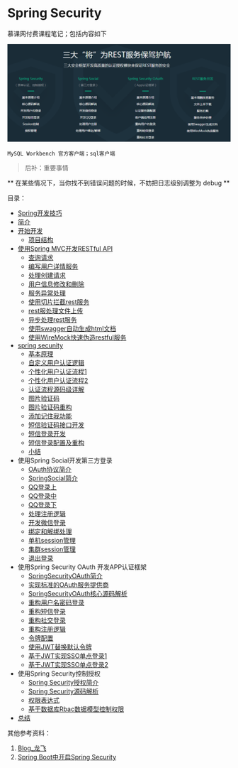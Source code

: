 # Spring Security
慕课网付费课程笔记；包括内容如下

![](/assets/image/imooc/spring_secunity/snipaste_20180801_143958.png)
```
MySQL Workbench 官方客户端；sql客户端
```
> 后补：重要事情

** 在某些情况下，当你找不到错误问题的时候，不妨把日志级别调整为 debug **


目录：
* [Spring开发技巧](/chapter/imooc/spring_security/spring_sound_code_skill.md)
* [简介](/chapter/imooc/spring_security/index.md)
* [开始开发]()
  - [项目结构](/chapter/imooc/spring_security/start/项目结构.md)
* [使用Spring MVC开发RESTful API]()
  - [查询请求](/chapter/imooc/spring_security/mvc_restfull_api/查询请求.md)
  - [编写用户详情服务](/chapter/imooc/spring_security/mvc_restfull_api/编写用户详情服务.md)
  - [处理创建请求](/chapter/imooc/spring_security/mvc_restfull_api/处理创建请求.md)
  - [用户信息修改和删除](/chapter/imooc/spring_security/mvc_restfull_api/用户信息修改和删除.md)
  - [服务异常处理](/chapter/imooc/spring_security/mvc_restfull_api/服务异常处理.md)
  - [使用切片拦截rest服务](/chapter/imooc/spring_security/mvc_restfull_api/使用切片拦截rest服务.md)
  - [rest服处理文件上传](/chapter/imooc/spring_security/mvc_restfull_api/file_upload.md)
  - [异步处理rest服务](/chapter/imooc/spring_security/mvc_restfull_api/异步处理rest服务.md)
  - [使用swagger自动生成html文档](/chapter/imooc/spring_security/mvc_restfull_api/使用swagger自动生成html文档.md)
  - [使用WireMock快速伪造restful服务](/chapter/imooc/spring_security/mvc_restfull_api/使用WireMock快速伪造restful服务.md)
* [spring secunity](/chapter/imooc/spring_security/security/index.md)
  - [基本原理](/chapter/imooc/spring_security/security/基本原理.md)
  - [自定义用户认证逻辑](/chapter/imooc/spring_security/security/自定义用户认证逻辑.md)
  - [个性化用户认证流程1](/chapter/imooc/spring_security/security/个性化用户认证流程1.md)
  - [个性化用户认证流程2](/chapter/imooc/spring_security/security/个性化用户认证流程2.md)
  - [认证流程源码级详解](/chapter/imooc/spring_security/security/认证流程源码级详解.md)
  - [图片验证码](/chapter/imooc/spring_security/security/图片验证码.md)
  - [图片验证码重构](/chapter/imooc/spring_security/security/图片验证码重构.md)
  - [添加记住我功能](/chapter/imooc/spring_security/security/添加记住我功能.md)
  - [短信验证码接口开发](/chapter/imooc/spring_security/security/短信验证码接口发送.md)
  - [短信登录开发](/chapter/imooc/spring_security/security/短信登录开发.md)
  - [短信登录配置及重构](/chapter/imooc/spring_security/security/短信登录配置及重构.md)
  - [小结](/chapter/imooc/spring_security/security/小结.md)
* 使用Spring Social开发第三方登录
  - [OAuth协议简介](/chapter/imooc/spring_security/social/index.md)
  - [SpringSocial简介](/chapter/imooc/spring_security/social/scocial_index.md)
  - [QQ登录上](/chapter/imooc/spring_security/social/qq_login_1.md)
  - [QQ登录中](/chapter/imooc/spring_security/social/qq_login_2.md)
  - [QQ登录下](/chapter/imooc/spring_security/social/qq_login_3.md)
  - [处理注册逻辑](/chapter/imooc/spring_security/social/处理注册逻辑.md)
  - [开发微信登录](/chapter/imooc/spring_security/social/wechat_login_dev.md)
  - [绑定和解绑处理](/chapter/imooc/spring_security/social/绑定和解绑处理.md)
  - [单机session管理](/chapter/imooc/spring_security/social/单机session管理.md)
  - [集群session管理](/chapter/imooc/spring_security/social/集群session管理.md)
  - [退出登录](/chapter/imooc/spring_security/social/退出登录.md)
* 使用Spring Security OAuth 开发APP认证框架
  - [SpringSecurityOAuth简介](/chapter/imooc/spring_security/oauth/SpringSecurityOAuth简介.md)
  - [实现标准的OAuth服务提供商](/chapter/imooc/spring_security/oauth/实现标准的OAuth服务提供商.md)
  - [SpringSecurityOAuth核心源码解析](/chapter/imooc/spring_security/oauth/SpringSecurityOAuth核心源码解析.md)
  - [重构用户名密码登录](/chapter/imooc/spring_security/oauth/重构用户名密码登录.md)
  - [重构短信登录](/chapter/imooc/spring_security/oauth/重构短信登录.md)
  - [重构社交登录](/chapter/imooc/spring_security/oauth/重构社交登录.md)
  - [重构注册逻辑](/chapter/imooc/spring_security/oauth/重构注册逻辑.md)
  - [令牌配置](/chapter/imooc/spring_security/oauth/令牌配置.md)
  - [使用JWT替换默认令牌](/chapter/imooc/spring_security/oauth/使用JWT替换默认令牌.md)
  - [基于JWT实现SSO单点登录1](/chapter/imooc/spring_security/oauth/jwt_sso1.md)
  - [基于JWT实现SSO单点登录2](/chapter/imooc/spring_security/oauth/jwt_sso2.md)
* 使用Spring Security控制授权
  - [Spring Security授权简介](/chapter/imooc/spring_security/authority/index.md)
  - [Spring Security源码解析](/chapter/imooc/spring_security/authority/source_code_parsing.md)
  - [权限表达式](/chapter/imooc/spring_security/authority/expression.md)
  - [基于数据库Rbac数据模型控制权限](/chapter/imooc/spring_security/authority/rbac_db.md)
* [总结](/chapter/imooc/spring_security/summarize.md)


其他参考资料：
1. [Blog_龙飞](https://niocoder.com/categories/#Security)
2. [Spring Boot中开启Spring Security](https://mrbird.cc/Spring-Boot&Spring-Security.html)